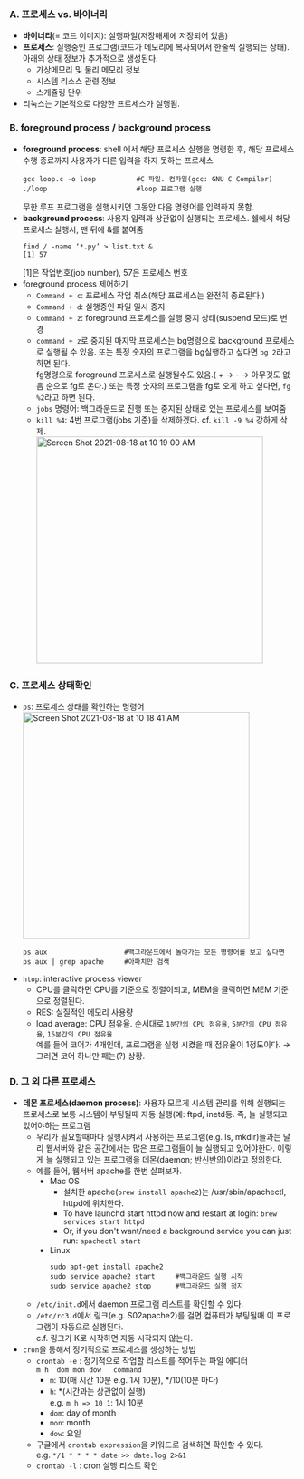 ### A. 프로세스 vs. 바이너리
* **바이너리**(= 코드 이미지): 실행파일(저장매체에 저장되어 있음)
* **프로세스**: 실행중인 프로그램(코드가 메모리에 복사되어서 한줄씩 실행되는 상태). 아래의 상태 정보가 추가적으로 생성된다. 
  * 가상메모리 및 물리 메모리 정보
  * 시스템 리소스 관련 정보
  * 스케쥴링 단위
* 리눅스는 기본적으로 다양한 프로세스가 실행됨.

### B. foreground process / background process
* **foreground process**: shell 에서 해당 프로세스 실행을 명령한 후, 해당 프로세스 수행 종료까지 사용자가 다른 입력을 하지 못하는 프로세스
  ```
  gcc loop.c -o loop          #C 파일. 컴파일(gcc: GNU C Compiler)
  ./loop                      #loop 프로그램 실행
  ```
  무한 루프 프로그램을 실행시키면 그동안 다음 명령어를 입력하지 못함.
* **background process**: 사용자 입력과 상관없이 실행되는 프로세스. 쉘에서 해당 프로세스 실행시, 맨 뒤에 &를 붙여줌
  ```
  find / -name ‘*.py’ > list.txt &
  [1] 57
  ```
  [1]은 작업번호(job number), 57은 프로세스 번호
* foreground process 제어하기
  * `Command + c`: 프로세스 작업 취소(해당 프로세스는 완전히 종료된다.)
  * `Command + d`: 실행중인 파일 일시 중지
  * `Command + z`: foreground 프로세스를 실행 중지 상태(suspend 모드)로 변경
  * `command + z`로 중지된 마지막 프로세스는 bg명령으로 background 프로세스로 실행될 수 있음. 또는 특정 숫자의 프로그램을 bg실행하고 싶다면 `bg 2`라고 하면 된다. <br>
    fg명령으로 foreground 프로세스로 실행될수도 있음.( + → - → 아무것도 없음 순으로 fg로 온다.) 또는 특정 숫자의 프로그램을 fg로 오게 하고 싶다면, `fg %2`라고 하면 된다.
  * `jobs` 명령어: 백그라운드로 진행 또는 중지된 상태로 있는 프로세스를 보여줌
  * `kill %4`: 4번 프로그램(jobs 기준)을 삭제하겠다. cf. `kill -9 %4` 강하게 삭제. <br>
    <img width="400" alt="Screen Shot 2021-08-18 at 10 19 00 AM" src="https://user-images.githubusercontent.com/43725183/129821200-d57d5885-31d3-4c38-b6bf-03d344d2f4f1.png">


### C. 프로세스 상태확인
* `ps`: 프로세스 상태를 확인하는 명령어 <br>
  <img width="400" alt="Screen Shot 2021-08-18 at 10 18 41 AM" src="https://user-images.githubusercontent.com/43725183/129821182-405ed45f-a429-47ec-9c80-3cd85b31e313.png">
  ```
  ps aux                   #백그라운드에서 돌아가는 모든 명령어를 보고 싶다면
  ps aux | grep apache     #아파치만 검색
  ```
* `htop`: interactive process viewer
  * CPU를 클릭하면 CPU를 기준으로 정렬이되고, MEM을 클릭하면 MEM 기준으로 정렬된다. 
  * RES: 실질적인 메모리 사용량
  * load average: CPU 점유율. 순서대로 `1분간의 CPU 점유율`, `5분간의 CPU 점유율`, `15분간의 CPU 점유율` <br>
    예를 들어 코어가 4개인데, 프로그램을 실행 시켰을 때 점유율이 1정도이다. → 그러면 코어 하나만 패는(?) 상황.

### D. 그 외 다른 프로세스
* **데몬 프로세스(daemon process)**: 사용자 모르게 시스템 관리를 위해 실행되는 프로세스로 보통 시스템이 부팅될때 자동 실행(예: ftpd, inetd등. 즉, 늘 실행되고 있어야하는 프로그램
  * 우리가 필요할때마다 실행시켜서 사용하는 프로그램(e.g. ls, mkdir)들과는 달리 웹서버와 같은 공간에서는 많은 프로그램들이 늘 실행되고 있어야한다. 이렇게 늘 실행되고 있는 프로그램을 데몬(daemon; 반신반의)이라고 정의한다. 
  * 예를 들어, 웹서버 apache를 한번 살펴보자.
    * Mac OS
      * 설치한 apache(`brew install apache2`)는 /usr/sbin/apachectl, httpd에 위치한다.
      * To have launchd start httpd now and restart at login: `brew services start httpd`
      * Or, if you don't want/need a background service you can just run: `apachectl start`
    * Linux
      ```
      sudo apt-get install apache2
      sudo service apache2 start     #백그라운드 실행 시작
      sudo service apache2 stop      #백그라운드 실행 정지
  * `/etc/init.d`에서 daemon 프로그램 리스트를 확인할 수 있다. 
  * `/etc/rc3.d`에서 링크(e.g. S02apache2)를 걸면 컴퓨터가 부팅될때 이 프로그램이 자동으로 실행된다. <br>
    c.f. 링크가 K로 시작하면 자동 시작되지 않는다. 
* `cron`을 통해서 정기적으로 프로세스를 생성하는 방법
  * `crontab -e` : 정기적으로 작업할 리스트를 적어두는 파일 에디터 <br>
    `m h  dom mon dow   command`
    * `m`: 10(매 시간 10분 e.g. 1시 10분), */10(10분 마다)
    * `h`: *(시간과는 상관없이 실행) <br>
       e.g. `m h => 10 1`: 1시 10분
    * `dom`: day of month
    * `mon`: month
    * `dow`: 요일
  * 구글에서 `crontab expression`을 키워드로 검색하면 확인할 수 있다.  <br>
    e.g. `*/1 * * * * date >> date.log 2>&1`
  * `crontab -l` : cron 실행 리스트 확인
